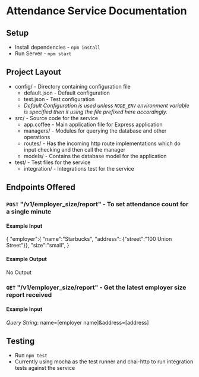 # Attendance Service Documentation

## Setup

* Install dependencies - `npm install`
* Run Server - `npm start`

## Project Layout

* config/ - Directory containing configuration file
  * default.json - Default configuration
  * test.json - Test configuration
  * *Default Configuration is used unless `NODE_ENV` environment variable is specified then it using the file prefixed here accordingly.*
* src/ - Source code for the service
  * app.coffee - Main application file for Express application
  * managers/ - Modules for querying the database and other operations
  * routes/ - Has the incoming http route implementations which do input checking and then call the manager
  * models/ - Contains the database model for the application
* test/ - Test files for the service
  * integration/ - Integrations test for the service

## Endpoints Offered

### `POST` "/v1/employer_size/report" - To set attendance count for a single minute

#### Example Input

{
  "employer":{ "name":"Starbucks", "address": {"street":"100 Union Street"}},
  "size":"small",
}

#### Example Output

No Output

### `GET` "/v1/employer_size/report" - Get the latest employer size report received

#### Example Input

*Query String*: name=[employer name]&address=[address]

## Testing

* Run `npm test`
* Currently using mocha as the test runner and chai-http to run integration tests against the service



